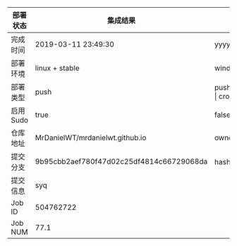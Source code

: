 部署状态 | 集成结果 | 参考值
---|---|---
完成时间 | 2019-03-11 23:49:30 | yyyy-mm-dd hh:mm:ss
部署环境 | linux + stable | window \| linux + stable
部署类型 | push | push \| pull_request \| api \| cron
启用Sudo | true | false \| true
仓库地址 | MrDanielWT/mrdanielwt.github.io | owner_name/repo_name
提交分支 | 9b95cbb2aef780f47d02c25df4814c66729068da | hash 16位
提交信息 | syq |
Job ID   | 504762722 |
Job NUM  | 77.1 |
